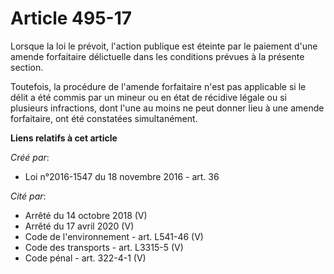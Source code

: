 # Article 495-17

Lorsque la loi le prévoit, l'action publique est éteinte par le paiement d'une amende forfaitaire délictuelle dans les
conditions prévues à la présente section. 

Toutefois, la procédure de l'amende forfaitaire n'est pas applicable si le délit a été commis par un mineur ou en état de
récidive légale ou si plusieurs infractions, dont l'une au moins ne peut donner lieu à une amende forfaitaire, ont été
constatées simultanément.

**Liens relatifs à cet article**

_Créé par_:

  - Loi n°2016-1547 du 18 novembre 2016 - art. 36

_Cité par_:

  - Arrêté du 14 octobre 2018 (V)
  - Arrêté du 17 avril 2020 (V)
  - Code de l'environnement - art. L541-46 (V)
  - Code des transports - art. L3315-5 (V)
  - Code pénal - art. 322-4-1 (V)

